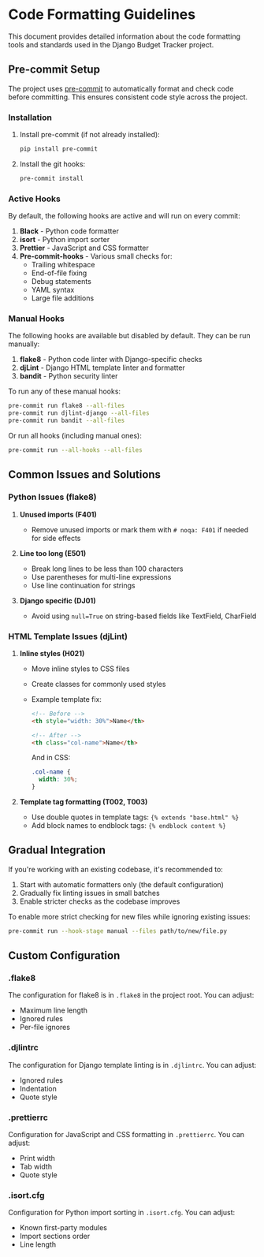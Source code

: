 # Code Formatting Guidelines

This document provides detailed information about the code formatting tools and standards used in the Django Budget Tracker project.

## Pre-commit Setup

The project uses [pre-commit](https://pre-commit.com/) to automatically format and check code before committing. This ensures consistent code style across the project.

### Installation

1. Install pre-commit (if not already installed):
   ```bash
   pip install pre-commit
   ```

2. Install the git hooks:
   ```bash
   pre-commit install
   ```

### Active Hooks

By default, the following hooks are active and will run on every commit:

1. **Black** - Python code formatter
2. **isort** - Python import sorter
3. **Prettier** - JavaScript and CSS formatter
4. **Pre-commit-hooks** - Various small checks for:
   - Trailing whitespace
   - End-of-file fixing
   - Debug statements
   - YAML syntax
   - Large file additions

### Manual Hooks

The following hooks are available but disabled by default. They can be run manually:

1. **flake8** - Python code linter with Django-specific checks
2. **djLint** - Django HTML template linter and formatter
3. **bandit** - Python security linter

To run any of these manual hooks:

```bash
pre-commit run flake8 --all-files
pre-commit run djlint-django --all-files
pre-commit run bandit --all-files
```

Or run all hooks (including manual ones):

```bash
pre-commit run --all-hooks --all-files
```

## Common Issues and Solutions

### Python Issues (flake8)

1. **Unused imports (F401)**
   - Remove unused imports or mark them with `# noqa: F401` if needed for side effects

2. **Line too long (E501)**
   - Break long lines to be less than 100 characters
   - Use parentheses for multi-line expressions
   - Use line continuation for strings

3. **Django specific (DJ01)**
   - Avoid using `null=True` on string-based fields like TextField, CharField

### HTML Template Issues (djLint)

1. **Inline styles (H021)**
   - Move inline styles to CSS files
   - Create classes for commonly used styles
   - Example template fix:
     ```html
     <!-- Before -->
     <th style="width: 30%">Name</th>

     <!-- After -->
     <th class="col-name">Name</th>
     ```

     And in CSS:
     ```css
     .col-name {
       width: 30%;
     }
     ```

2. **Template tag formatting (T002, T003)**
   - Use double quotes in template tags: `{% extends "base.html" %}`
   - Add block names to endblock tags: `{% endblock content %}`

## Gradual Integration

If you're working with an existing codebase, it's recommended to:

1. Start with automatic formatters only (the default configuration)
2. Gradually fix linting issues in small batches
3. Enable stricter checks as the codebase improves

To enable more strict checking for new files while ignoring existing issues:

```bash
pre-commit run --hook-stage manual --files path/to/new/file.py
```

## Custom Configuration

### .flake8

The configuration for flake8 is in `.flake8` in the project root. You can adjust:
- Maximum line length
- Ignored rules
- Per-file ignores

### .djlintrc

The configuration for Django template linting is in `.djlintrc`. You can adjust:
- Ignored rules
- Indentation
- Quote style

### .prettierrc

Configuration for JavaScript and CSS formatting in `.prettierrc`. You can adjust:
- Print width
- Tab width
- Quote style

### .isort.cfg

Configuration for Python import sorting in `.isort.cfg`. You can adjust:
- Known first-party modules
- Import sections order
- Line length
